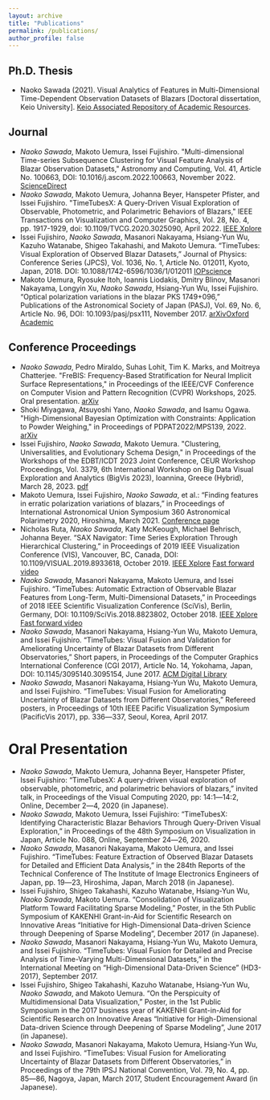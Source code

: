 ```yaml
---
layout: archive
title: "Publications"
permalink: /publications/
author_profile: false
---
```


## Ph.D. Thesis
- Naoko Sawada (2021). Visual Analytics of Features in Multi-Dimensional Time-Dependent Observation Datasets of Blazars \[Doctoral dissertation, Keio University\]. [Keio Associated Repository of Academic Resources](modules/xoonips/detail.php?koara_id=KO50002002-20215642-0003).

## Journal
- _Naoko Sawada_, Makoto Uemura, Issei Fujishiro. "Multi-dimensional Time-series Subsequence Clustering for Visual Feature Analysis of Blazar Observation Datasets," Astronomy and Computing, Vol. 41, Article No. 100663, DOI: 10.1016/j.ascom.2022.100663,  November 2022. [ScienceDirect](https://www.sciencedirect.com/science/article/abs/pii/S2213133722000774)
- _Naoko Sawada_, Makoto Uemura, Johanna Beyer, Hanspeter Pfister, and Issei Fujishiro. "TimeTubesX: A Query-Driven Visual Exploration of Observable, Photometric, and Polarimetric Behaviors of Blazars," IEEE Transactions on Visualization and Computer Graphics, Vol. 28, No. 4, pp. 1917-1929, doi: 10.1109/TVCG.2020.3025090, April 2022. [IEEE Xplore](https://ieeexplore.ieee.org/abstract/document/9200781)
- Issei Fujishiro, _Naoko Sawada_, Masanori Nakayama, Hsiang-Yun Wu, Kazuho Watanabe, Shigeo Takahashi, and Makoto Uemura. “TimeTubes: Visual Exploration of Observed Blazar Datasets,” Journal of Physics: Conference Series (JPCS), Vol. 1036, No. 1, Article No. 012011, Kyoto, Japan, 2018. DOI: 10.1088/1742-6596/1036/1/012011 [IOPscience](http://iopscience.iop.org/article/10.1088/1742-6596/1036/1/012011)
- Makoto Uemura, Ryosuke Itoh, Ioannis Liodakis, Dmitry Blinov, Masanori Nakayama, Longyin Xu, _Naoko Sawada_, Hsiang-Yun Wu, Issei Fujishiro. “Optical polarization variations in the blazar PKS 1749+096,” Publications of the Astronomical Society of Japan (PASJ), Vol. 69, No. 6, Article No. 96, DOI: 10.1093/pasj/psx111, November 2017. [arXiv](https://arxiv.org/abs/1709.02524)[Oxford Academic](https://academic.oup.com/pasj/article/69/6/96/4609697)

## Conference Proceedings
- _Naoko Sawada_, Pedro Miraldo, Suhas Lohit, Tim K. Marks, and Moitreya Chatterjee. "FreBIS: Frequency-Based Stratification for Neural Implicit Surface Representations," in Proceedings of the IEEE/CVF Conference on Computer Vision and Pattern Recognition (CVPR) Workshops, 2025. Oral presentation. [arXiv](https://arxiv.org/abs/2504.20222)
- Shoki Miyagawa, Atsuyoshi Yano, _Naoko Sawada_, and Isamu Ogawa. "High-Dimensional Bayesian Optimization with Constraints: Application to Powder Weighing," in Proceedings of PDPAT2022/MPS139, 2022. [arXiv](https://arxiv.org/abs/2206.05988)
- Issei Fujishiro, _Naoko Sawada_, Makoto Uemura. "Clustering, Universalities, and Evolutionary Schema Design," in Proceedings of the Workshops of the EDBT/ICDT 2023 Joint Conference, CEUR Workshop Proceedings, Vol. 3379, 6th International Workshop on Big Data Visual Exploration and Analytics (BigVis 2023), Ioannina, Greece (Hybrid), March 28, 2023. [pdf](https://ceur-ws.org/Vol-3379/BigVis2023_702.pdf)
- Makoto Uemura, Issei Fujishiro, _Naoko Sawada_, et al.: “Finding features in erratic polarization variations of blazars,” in Proceedings of International Astronomical Union Symposium 360 Astronomical Polarimetry 2020, Hiroshima, March 2021. [Conference page](https://astropol2020-iau.jp/)
- Nicholas Ruta, _Naoko Sawada_, Katy McKeough, Michael Behrisch, Johanna Beyer. “SAX Navigator: Time Series Exploration Through Hierarchical Clustering,” in Proceedings of 2019 IEEE Visualization Conference (VIS), Vancouver, BC, Canada, DOI: 10.1109/VISUAL.2019.8933618, October 2019. [IEEE Xplore](https://ieeexplore.ieee.org/document/8933618) [Fast forward video](https://vimeo.com/364567202)
- _Naoko Sawada_, Masanori Nakayama, Makoto Uemura, and Issei Fujishiro. “TimeTubes: Automatic Extraction of Observable Blazar Features from Long-Term, Multi-Dimensional Datasets,” in Proceedings of 2018 IEEE Scientific Visualization Conference (SciVis), Berlin, Germany, DOI: 10.1109/SciVis.2018.8823802, October 2018. [IEEE Xplore](https://ieeexplore.ieee.org/document/8823802) [Fast forward video](https://vimeo.com/290328934)
- _Naoko Sawada_, Masanori Nakayama, Hsiang-Yun Wu, Makoto Uemura, and Issei Fujishiro. “TimeTubes: Visual Fusion and Validation for Ameliorating Uncertainty of Blazar Datasets from Different Observatories,” Short papers, in Proceedings of the Computer Graphics International Conference (CGI 2017), Article No. 14, Yokohama, Japan, DOI: 10.1145/3095140.3095154, June 2017. [ACM Digital Library](http://dl.acm.org/citation.cfm?id=3095154)
- _Naoko Sawada_, Masanori Nakayama, Hsiang-Yun Wu, Makoto Uemura, and Issei Fujishiro. “TimeTubes: Visual Fusion for Ameliorating Uncertainty of Blazar Datasets from Different Observatories,” Refereed posters, in Proceedings of 10th IEEE Pacific Visualization Symposium (PacificVis 2017), pp. 336―337, Seoul, Korea, April 2017.

# Oral Presentation
- _Naoko Sawada_, Makoto Uemura, Johanna Beyer, Hanspeter Pfister, Issei Fujishiro: “TimeTubesX: A query-driven visual exploration of observable, photometric, and polarimetric behaviors of blazars,” invited talk, in Proceedings of the Visual Computing 2020, pp: 14:1―14:2, Online, December 2―4, 2020 (in Japanese).
- _Naoko Sawada_, Makoto Uemura, Issei Fujishiro: “TimeTubesX: Identifying Characteristic Blazar Behaviors Through Query-Driven Visual Exploration,” in Proceedings of the 48th Symposium on Visualization in Japan, Article No. 088, Online, September 24―26, 2020.
- _Naoko Sawada_, Masanori Nakayama, Makoto Uemura, and Issei Fujishiro. “TimeTubes: Feature Extraction of Observed Blazar Datasets for Detailed and Efficient Data Analysis,” in the 284th Reports of the Technical Conference of The Institute of Image Electronics Engineers of Japan, pp. 19―23, Hiroshima, Japan, March 2018 (in Japanese).
- Issei Fujishiro, Shigeo Takahashi, Kazuho Watanabe, Hsiang-Yun Wu, _Naoko Sawada_, Makoto Uemura. “Consolidation of Visualization Platform Toward Facilitating Sparse Modeling,” Poster, in the 5th Public Symposium of KAKENHI Grant-in-Aid for Scientific Research on Innovative Areas “Initiative for High-Dimensional Data-driven Science through Deepening of Sparse Modeling”, December 2017 (in Japanese).
- _Naoko Sawada_, Masanori Nakayama, Hsiang-Yun Wu, Makoto Uemura, and Issei Fujishiro. “TimeTubes: Visual Fusion for Detailed and Precise Analysis of Time-Varying Multi-Dimensional Datasets,” in the International Meeting on “High-Dimensional Data-Driven Science” (HD3-2017), September 2017.
- Issei Fujishiro, Shigeo Takahashi, Kazuho Watanabe, Hsiang-Yun Wu, _Naoko Sawada_, and Makoto Uemura. “On the Perspicuity of Multidimensional Data Visualization,” Poster, in the 1st Public Symposium in the 2017 business year of KAKENHI Grant-in-Aid for Scientific Research on Innovative Areas “Initiative for High-Dimensional Data-driven Science through Deepening of Sparse Modeling”, June 2017 (in Japanese).
- _Naoko Sawada_, Masanori Nakayama, Makoto Uemura, Hsiang-Yun Wu, and Issei Fujishiro. “TimeTubes: Visual Fusion for Ameliorating Uncertainty of Blazar Datasets from Different Observatories,” in Proceedings of the 79th IPSJ National Convention, Vol. 79, No. 4, pp. 85―86, Nagoya, Japan, March 2017, Student Encouragement Award (in Japanese).
